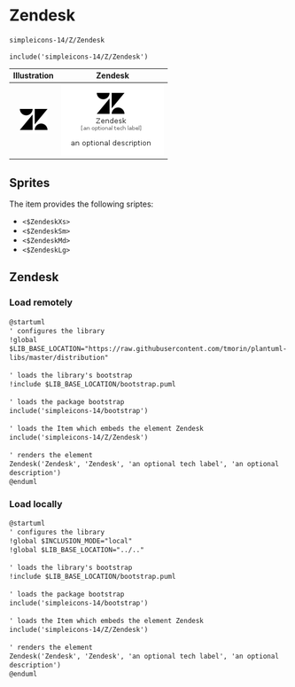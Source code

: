 # Zendesk


```text
simpleicons-14/Z/Zendesk
```

```text
include('simpleicons-14/Z/Zendesk')
```



| Illustration | Zendesk |
| :---: | :---: |
| ![illustration for Illustration](../../simpleicons-14/Z/Zendesk.png) | ![illustration for Zendesk](../../simpleicons-14/Z/Zendesk.Local.png) |



## Sprites
The item provides the following sriptes:

- `<$ZendeskXs>`
- `<$ZendeskSm>`
- `<$ZendeskMd>`
- `<$ZendeskLg>`





## Zendesk

### Load remotely
```plantuml
@startuml
' configures the library
!global $LIB_BASE_LOCATION="https://raw.githubusercontent.com/tmorin/plantuml-libs/master/distribution"

' loads the library's bootstrap
!include $LIB_BASE_LOCATION/bootstrap.puml

' loads the package bootstrap
include('simpleicons-14/bootstrap')

' loads the Item which embeds the element Zendesk
include('simpleicons-14/Z/Zendesk')

' renders the element
Zendesk('Zendesk', 'Zendesk', 'an optional tech label', 'an optional description')
@enduml
```

### Load locally
```plantuml
@startuml
' configures the library
!global $INCLUSION_MODE="local"
!global $LIB_BASE_LOCATION="../.."

' loads the library's bootstrap
!include $LIB_BASE_LOCATION/bootstrap.puml

' loads the package bootstrap
include('simpleicons-14/bootstrap')

' loads the Item which embeds the element Zendesk
include('simpleicons-14/Z/Zendesk')

' renders the element
Zendesk('Zendesk', 'Zendesk', 'an optional tech label', 'an optional description')
@enduml
```

